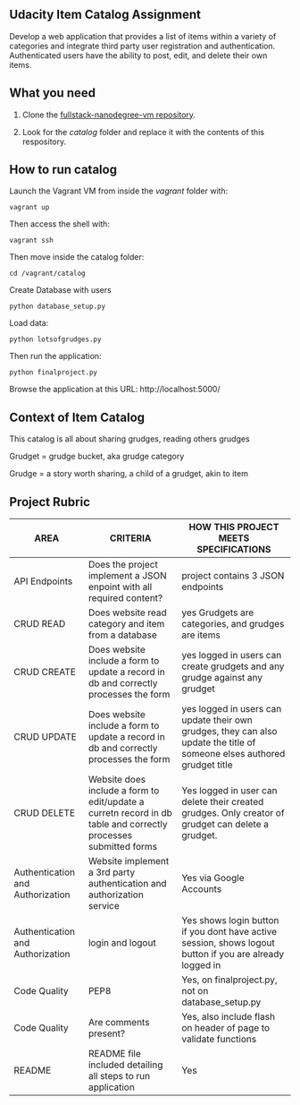 ## Udacity Item Catalog Assignment 

Develop a web application that provides a list of items within a variety of categories and integrate third party user registration and authentication. Authenticated users have the ability to post, edit, and delete their own items.

## What you need

1. Clone the [fullstack-nanodegree-vm repository](https://github.com/udacity/fullstack-nanodegree-vm).

2. Look for the *catalog* folder and replace it with the contents of this respository.

## How to run catalog

Launch the Vagrant VM from inside the *vagrant* folder with:
```
vagrant up
```
Then access the shell with:
```
vagrant ssh
```
Then move inside the catalog folder:

```
cd /vagrant/catalog
```
Create Database with users
```
python database_setup.py
```
Load data:
```
python lotsofgrudges.py
```
Then run the application:
```
python finalproject.py
```
Browse the application at this URL:
http://localhost:5000/

## Context of Item Catalog
This catalog is all about sharing grudges, reading others grudges

Grudget = grudge bucket,  aka grudge category

Grudge = a story worth sharing, a child of a grudget, akin to item

## Project Rubric


| AREA | CRITERIA | HOW THIS PROJECT MEETS SPECIFICATIONS |
| ------ | ------ |------ |
| API Endpoints | Does the project implement a JSON enpoint with all required content? | project contains 3 JSON endpoints 
| CRUD READ | Does website read category and item from a database | yes Grudgets are categories, and grudges are items
| CRUD CREATE | Does website include a form to update a record in db and correctly processes the form | yes logged in users can create grudgets and any grudge against any grudget
| CRUD UPDATE | Does website include a form to update a record in db and correctly processes the form | yes logged in users can update their own grudges, they can also update the title of someone elses authored grudget title
| CRUD DELETE | Website does include a form to edit/update a curretn record in db table and correctly processes submitted forms | Yes logged in user can delete their created grudges. Only creator of grudget can delete a grudget. 
| Authentication and Authorization| Website implement a 3rd party authentication and authorization service | Yes via Google Accounts
| Authentication and Authorization | login and logout | Yes shows login button if you dont have active session, shows logout button if you are already logged in
| Code Quality | PEP8 | Yes, on finalproject.py, not on database_setup.py
| Code Quality | Are comments present? | Yes, also include flash on header of page to validate functions
| README | README file included detailing all steps to run application | Yes

